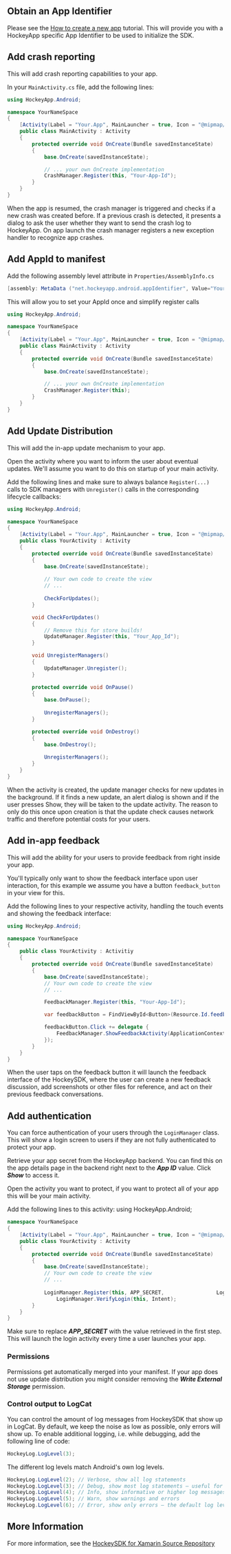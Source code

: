## Obtain an App Identifier

Please see the [How to create a new app](http://support.hockeyapp.net/kb/about-general-faq/how-to-create-a-new-app) tutorial. This will provide you with a HockeyApp specific App Identifier to be used to initialize the SDK.

## Add crash reporting

This will add crash reporting capabilities to your app.

In your `MainActivity.cs` file, add the following lines:

```csharp
using HockeyApp.Android;

namespace YourNameSpace
{
	[Activity(Label = "Your.App", MainLauncher = true, Icon = "@mipmap/icon")]
	public class MainActivity : Activity 
	{
		protected override void OnCreate(Bundle savedInstanceState) 
		{
			base.OnCreate(savedInstanceState);

			// ... your own OnCreate implementation
			CrashManager.Register(this, "Your-App-Id");
		}
	}
}
```

When the app is resumed, the crash manager is triggered and checks if a new crash was created before. If a previous crash is detected, it presents a dialog to ask the user whether they want to send the crash log to HockeyApp. On app launch the crash manager registers a new exception handler to recognize app crashes.

## Add AppId to manifest

Add the following assembly level attribute in `Properties/AssemblyInfo.cs`

```csharp
[assembly: MetaData ("net.hockeyapp.android.appIdentifier", Value="Your-Api-Key")]
```

This will allow you to set your AppId once and simplify register calls

```csharp
using HockeyApp.Android;

namespace YourNameSpace
{
	[Activity(Label = "Your.App", MainLauncher = true, Icon = "@mipmap/icon")]
	public class MainActivity : Activity 
	{
		protected override void OnCreate(Bundle savedInstanceState) 
		{
			base.OnCreate(savedInstanceState);

			// ... your own OnCreate implementation
			CrashManager.Register(this);
		}
	}
}
```

## Add Update Distribution

This will add the in-app update mechanism to your app. 

Open the activity where you want to inform the user about eventual updates. We'll assume you want to do this on startup of your main activity.

Add the following lines and make sure to always balance `Register(...)` calls to SDK managers with `Unregister()` calls in the corresponding lifecycle callbacks:

```csharp
using HockeyApp.Android;

namespace YourNameSpace 
{
	[Activity(Label = "Your.App", MainLauncher = true, Icon = "@mipmap/icon")]
	public class YourActivity : Activity 
	{
		protected override void OnCreate(Bundle savedInstanceState) 
		{
			base.OnCreate(savedInstanceState);
	
			// Your own code to create the view
			// ...
   
			CheckForUpdates();
		}

		void CheckForUpdates()
		{
			// Remove this for store builds!
			UpdateManager.Register(this, "Your_App_Id");
		}

		void UnregisterManagers() 
		{
			UpdateManager.Unregister();
		}

		protected override void OnPause() 
		{
			base.OnPause();
			
			UnregisterManagers();
		}

		protected override void OnDestroy()
		{
			base.OnDestroy();
			
			UnregisterManagers();
		}
	}
}
```

When the activity is created, the update manager checks for new updates in the background. If it finds a new update, an alert dialog is shown and if the user presses Show, they will be taken to the update activity. The reason to only do this once upon creation is that the update check causes network traffic and therefore potential costs for your users.



## Add in-app feedback

This will add the ability for your users to provide feedback from right inside your app. 

You'll typically only want to show the feedback interface upon user interaction, for this example we assume you have a button `feedback_button` in your view for this.

Add the following lines to your respective activity, handling the touch events and showing the feedback interface:

```csharp
using HockeyApp.Android;

namespace YourNameSpace
{
	public class YourActivity : Activitiy
	{
		protected override void OnCreate(Bundle savedInstanceState)
		{
			base.OnCreate(savedInstanceState);
   			// Your own code to create the view
			// ...

			FeedbackManager.Register(this, "Your-App-Id");

			var feedbackButton = FindViewById<Button>(Resource.Id.feedback_button);

			feedbackButton.Click += delegate {
				FeedbackManager.ShowFeedbackActivity(ApplicationContext);
			});
		}
	}
}
```

When the user taps on the feedback button it will launch the feedback interface of the HockeySDK, where the user can create a new feedback discussion, add screenshots or other files for reference, and act on their previous feedback conversations.


## Add authentication

You can force authentication of your users through the `LoginManager` class. This will show a login screen to users if they are not fully authenticated to protect your app.

Retrieve your app secret from the HockeyApp backend. You can find this on the app details page in the backend right next to the ***App ID*** value. Click ***Show*** to access it.

Open the activity you want to protect, if you want to protect all of your app this will be your main activity.

Add the following lines to this activity:
using HockeyApp.Android;

```csharp
namespace YourNameSpace
{
	[Activity(Label = "Your.App", MainLauncher = true, Icon = "@mipmap/icon")]
	public class YourActivity : Activity
	{
		protected override void OnCreate(Bundle savedInstanceState)
		{
			base.OnCreate(savedInstanceState);
			// Your own code to create the view
			// ...
			
			LoginManager.Register(this, APP_SECRET, 				LoginManager.LOGIN_MODE_EMAIL_PASSWORD);
				LoginManager.VerifyLogin(this, Intent);
		}
	}
}
```

Make sure to replace ***APP_SECRET*** with the value retrieved in the first step. This will launch the login activity every time a user launches your app.



### Permissions

Permissions get automatically merged into your manifest. If your app does not use update distribution you might consider removing the ***Write External Storage*** permission.


### Control output to LogCat

You can control the amount of log messages from HockeySDK that show up in LogCat. By default, we keep the noise as low as possible, only errors will show up. To enable additional logging, i.e. while debugging, add the following line of code:

```csharp
HockeyLog.LogLevel(3);
```

The different log levels match Android's own log levels.

```csharp
HockeyLog.LogLevel(2); // Verbose, show all log statements
HockeyLog.LogLevel(3); // Debug, show most log statements – useful for debugging
HockeyLog.LogLevel(4); // Info, show informative or higher log messages
HockeyLog.LogLevel(5); // Warn, show warnings and errors
HockeyLog.LogLevel(6); // Error, show only errors – the default log level
```

## More Information

For more information, see the [HockeySDK for Xamarin Source Repository](https://github.com/bitstadium/HockeySDK-Xamarin)

